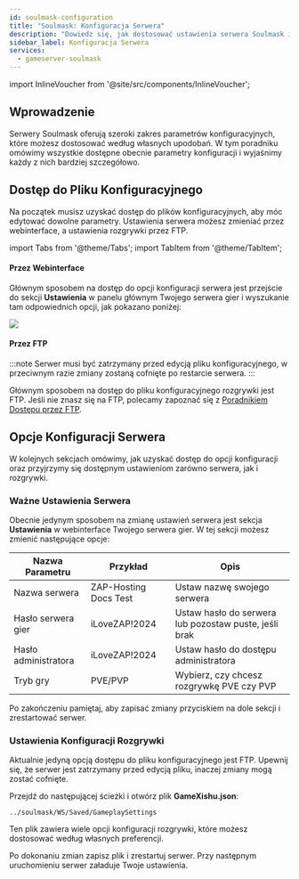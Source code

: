 ```yaml
---
id: soulmask-configuration
title: "Soulmask: Konfiguracja Serwera"
description: "Dowiedz się, jak dostosować ustawienia serwera Soulmask i zoptymalizować konfiguracje rozgrywki dla spersonalizowanego doświadczenia → Sprawdź teraz"
sidebar_label: Konfiguracja Serwera
services:
  - gameserver-soulmask
---
```


import InlineVoucher from '@site/src/components/InlineVoucher';

## Wprowadzenie

Serwery Soulmask oferują szeroki zakres parametrów konfiguracyjnych, które możesz dostosować według własnych upodobań. W tym poradniku omówimy wszystkie dostępne obecnie parametry konfiguracji i wyjaśnimy każdy z nich bardziej szczegółowo.

<InlineVoucher />

## Dostęp do Pliku Konfiguracyjnego

Na początek musisz uzyskać dostęp do plików konfiguracyjnych, aby móc edytować dowolne parametry. Ustawienia serwera możesz zmieniać przez webinterface, a ustawienia rozgrywki przez FTP.

import Tabs from '@theme/Tabs';
import TabItem from '@theme/TabItem';

<Tabs>
<TabItem value="settings" label="Przez Webinterface" default>

#### Przez Webinterface

Głównym sposobem na dostęp do opcji konfiguracji serwera jest przejście do sekcji **Ustawienia** w panelu głównym Twojego serwera gier i wyszukanie tam odpowiednich opcji, jak pokazano poniżej:

![](https://screensaver01.zap-hosting.com/index.php/s/QDPzFgWRrfB49HB/preview)
</TabItem>

<TabItem value="ftp" label="Przez FTP">

#### Przez FTP

:::note
Serwer musi być zatrzymany przed edycją pliku konfiguracyjnego, w przeciwnym razie zmiany zostaną cofnięte po restarcie serwera.
:::

Głównym sposobem na dostęp do pliku konfiguracyjnego rozgrywki jest FTP. Jeśli nie znasz się na FTP, polecamy zapoznać się z [Poradnikiem Dostępu przez FTP](gameserver-ftpaccess.md).

</TabItem>
</Tabs>

## Opcje Konfiguracji Serwera
W kolejnych sekcjach omówimy, jak uzyskać dostęp do opcji konfiguracji oraz przyjrzymy się dostępnym ustawieniom zarówno serwera, jak i rozgrywki.

### Ważne Ustawienia Serwera

Obecnie jedynym sposobem na zmianę ustawień serwera jest sekcja **Ustawienia** w webinterface Twojego serwera gier. W tej sekcji możesz zmienić następujące opcje:

| Nazwa Parametru     | Przykład              | Opis                                                    |
| ------------------- | --------------------- | ------------------------------------------------------- | 
| Nazwa serwera       | ZAP-Hosting Docs Test | Ustaw nazwę swojego serwera                             |
| Hasło serwera gier  | iLoveZAP!2024         | Ustaw hasło do serwera lub pozostaw puste, jeśli brak  |
| Hasło administratora| iLoveZAP!2024         | Ustaw hasło do dostępu administratora                   |
| Tryb gry            | PVE/PVP               | Wybierz, czy chcesz rozgrywkę PVE czy PVP               |

Po zakończeniu pamiętaj, aby zapisać zmiany przyciskiem na dole sekcji i zrestartować serwer.

### Ustawienia Konfiguracji Rozgrywki

Aktualnie jedyną opcją dostępu do pliku konfiguracyjnego jest FTP. Upewnij się, że serwer jest zatrzymany przed edycją pliku, inaczej zmiany mogą zostać cofnięte.

Przejdź do następującej ścieżki i otwórz plik **GameXishu.json**:
```
../soulmask/WS/Saved/GameplaySettings
```

Ten plik zawiera wiele opcji konfiguracji rozgrywki, które możesz dostosować według własnych preferencji.

Po dokonaniu zmian zapisz plik i zrestartuj serwer. Przy następnym uruchomieniu serwer załaduje Twoje ustawienia.

<InlineVoucher />